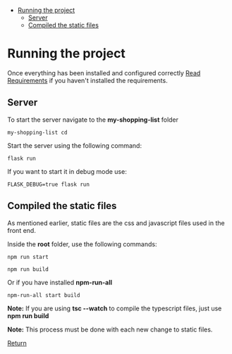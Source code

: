 - [Running the project](#running-the-project)
  - [Server](#server)
  - [Compiled the static files](#compiled-the-static-files)

# Running the project

Once everything has been installed and configured correctly [Read Requirements](./requirements.md) if you haven't installed the requirements.

## Server

To start the server navigate to the **my-shopping-list** folder

    my-shopping-list cd

Start the server using the following command:

    flask run

If you want to start it in debug mode use:

    FLASK_DEBUG=true flask run

## Compiled the static files

As mentioned earlier, static files are the css and javascript files used in the front end.

Inside the **root** folder, use the following commands:

    npm run start
    
    npm run build

Or if you have installed **npm-run-all**

    npm-run-all start build

**Note:** If you are using **tsc --watch** to compile the typescript files, just use **npm run build**

**Note:** This process must be done with each new change to static files.

[Return](./README.md)